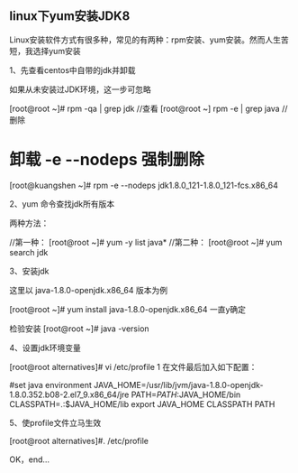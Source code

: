 ## linux下yum安装JDK8


Linux安装软件方式有很多种，常见的有两种：rpm安装、yum安装。然而人生苦短，我选择yum安装

1、先查看centos中自带的jdk并卸载

如果从未安装过JDK环境，这一步可忽略

[root@root ~]# rpm -qa | grep jdk    //查看
[root@root ~]  rpm -e | grep java     //删除

# 卸载 -e --nodeps 强制删除
[root@kuangshen ~]# rpm -e --nodeps jdk1.8.0_121-1.8.0_121-fcs.x86_64

2、yum 命令查找jdk所有版本

两种方法：

//第一种：
[root@root ~]# yum -y list java*
//第二种：
[root@root ~]# yum search jdk

3、安装jdk

这里以 java-1.8.0-openjdk.x86_64 版本为例

[root@root ~]# yum install java-1.8.0-openjdk.x86_64
一直y确定

检验安装
[root@root ~]# java -version

4、设置jdk环境变量

[root@root alternatives]# vi /etc/profile
1
在文件最后加入如下配置：

#set java environment
JAVA_HOME=/usr/lib/jvm/java-1.8.0-openjdk-1.8.0.352.b08-2.el7_9.x86_64/jre
PATH=$PATH:$JAVA_HOME/bin
CLASSPATH=.:$JAVA_HOME/lib
export JAVA_HOME CLASSPATH PATH


5、使profile文件立马生效

[root@root alternatives]#. /etc/profile   

OK，end…

